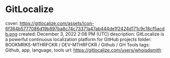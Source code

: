 # GitLocalize

cover: https://gitlocalize.com/assets/icon-6f364b5777086d19b897ba8c74c73371a47ab444de1f2424d171c9c18cf5acdb.png
created: December 3, 2022 2:08 PM (UTC)
description: GitLocalize is a powerful continuous localization platform for GitHub projects
folder: BOOKMRKS-MTHRFCKR / DEV-MTHRFCKR / Github / GH Tools
tags: Github, app, language, tools
url: https://gitlocalize.com/users/whoisdsmith
